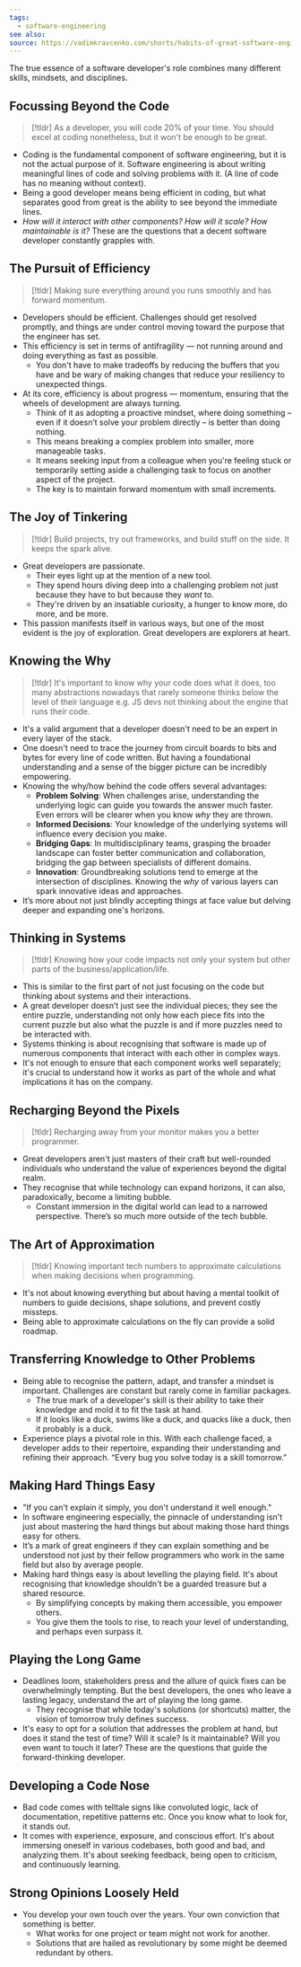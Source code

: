 ```yaml
---
tags:
  - software-engineering
see also: 
source: https://vadimkravcenko.com/shorts/habits-of-great-software-engineers/
---
```

The true essence of a software developer's role combines many different skills, mindsets, and disciplines.

## Focussing Beyond the Code
> [!tldr]
> As a developer, you will code 20% of your time. You should excel at coding nonetheless, but it won't be enough to be great.
- Coding is the fundamental component of software engineering, but it is not the actual purpose of it. Software engineering is about writing meaningful lines of code and solving problems with it. (A line of code has no meaning without context).
- Being a good developer means being efficient in coding, but what separates good from great is the ability to see beyond the immediate lines.
- _How will it interact with other components? How will it scale? How maintainable is it?_ These are the questions that a decent software developer constantly grapples with.

## The Pursuit of Efficiency
> [!tldr]
> Making sure everything around you runs smoothly and has forward momentum.
- Developers should be efficient. Challenges should get resolved promptly, and things are under control moving toward the purpose that the engineer has set.
- This efficiency is set in terms of antifragility — not running around and doing everything as fast as possible.
	- You don't have to make tradeoffs by reducing the buffers that you have and be wary of making changes that reduce your resiliency to unexpected things.
- At its core, efficiency is about progress — momentum, ensuring that the wheels of development are always turning.
	- Think of it as adopting a proactive mindset, where doing something – even if it doesn’t solve your problem directly – is better than doing nothing.
	- This means breaking a complex problem into smaller, more manageable tasks. 
	- It means seeking input from a colleague when you're feeling stuck or temporarily setting aside a challenging task to focus on another aspect of the project. 
	- The key is to maintain forward momentum with small increments.

## The Joy of Tinkering
> [!tldr]
> Build projects, try out frameworks, and build stuff on the side. It keeps the spark alive.
- Great developers are passionate. 
	- Their eyes light up at the mention of a new tool.
	- They spend hours diving deep into a challenging problem not just because they have to but because they _want_ to.
	- They're driven by an insatiable curiosity, a hunger to know more, do more, and be more.
- This passion manifests itself in various ways, but one of the most evident is the joy of exploration. Great developers are explorers at heart.

## Knowing the Why
> [!tldr]
> It's important to know why your code does what it does, too many abstractions nowadays that rarely someone thinks below the level of their language e.g. JS devs not thinking about the engine that runs their code.
- It's a valid argument that a developer doesn't need to be an expert in every layer of the stack.
- One doesn't need to trace the journey from circuit boards to bits and bytes for every line of code written. But having a foundational understanding and a sense of the bigger picture can be incredibly empowering.
- Knowing the why/how behind the code offers several advantages:
	- **Problem Solving**: When challenges arise, understanding the underlying logic can guide you towards the answer much faster. Even errors will be clearer when you know *why* they are thrown.
	- **Informed Decisions**: Your knowledge of the underlying systems will influence every decision you make.
	- **Bridging Gaps**: In multidisciplinary teams, grasping the broader landscape can foster better communication and collaboration, bridging the gap between specialists of different domains.
	- **Innovation**: Groundbreaking solutions tend to emerge at the intersection of disciplines. Knowing the *why* of various layers can spark innovative ideas and approaches.
- It’s more about not just blindly accepting things at face value but delving deeper and expanding one's horizons.
## Thinking in Systems
> [!tldr]
> Knowing how your code impacts not only your system but other parts of the business/application/life.
- This is similar to the first part of not just focusing on the code but thinking about systems and their interactions.
- A great developer doesn’t just see the individual pieces; they see the entire puzzle, understanding not only how each piece fits into the current puzzle but also what the puzzle is and if more puzzles need to be interacted with.
- Systems thinking is about recognising that software is made up of numerous components that interact with each other in complex ways.
- It's not enough to ensure that each component works well separately; it's crucial to understand how it works as part of the whole and what implications it has on the company.
## Recharging Beyond the Pixels
> [!tldr]
> Recharging away from your monitor makes you a better programmer.
- Great developers aren't just masters of their craft but well-rounded individuals who understand the value of experiences beyond the digital realm. 
- They recognise that while technology can expand horizons, it can also, paradoxically, become a limiting bubble.
	- Constant immersion in the digital world can lead to a narrowed perspective. There’s so much more outside of the tech bubble.
## The Art of Approximation
> [!tldr]
> Knowing important tech numbers to approximate calculations when making decisions when programming.
- It's not about knowing everything but about having a mental toolkit of numbers to guide decisions, shape solutions, and prevent costly missteps.
- Being able to approximate calculations on the fly can provide a solid roadmap.
## Transferring Knowledge to Other Problems
- Being able to recognise the pattern, adapt, and transfer a mindset is important. Challenges are constant but rarely come in familiar packages.
	- The true mark of a developer's skill is their ability to take their knowledge and mold it to fit the task at hand.
	- If it looks like a duck, swims like a duck, and quacks like a duck, then it probably is a duck.
- Experience plays a pivotal role in this. With each challenge faced, a developer adds to their repertoire, expanding their understanding and refining their approach. “Every bug you solve today is a skill tomorrow.”
## Making Hard Things Easy
- "If you can't explain it simply, you don't understand it well enough."
- In software engineering especially, the pinnacle of understanding isn't just about mastering the hard things but about making those hard things easy for others.
- It’s a mark of great engineers if they can explain something and be understood not just by their fellow programmers who work in the same field but also by average people.
- Making hard things easy is about levelling the playing field. It's about recognising that knowledge shouldn't be a guarded treasure but a shared resource. 
	- By simplifying concepts by making them accessible, you empower others. 
	- You give them the tools to rise, to reach your level of understanding, and perhaps even surpass it.
## Playing the Long Game
- Deadlines loom, stakeholders press and the allure of quick fixes can be overwhelmingly tempting. But the best developers, the ones who leave a lasting legacy, understand the art of playing the long game. 
	- They recognise that while today's solutions (or shortcuts) matter, the vision of tomorrow truly defines success.
- It's easy to opt for a solution that addresses the problem at hand, but does it stand the test of time? Will it scale? Is it maintainable? Will you even want to touch it later? These are the questions that guide the forward-thinking developer.

## Developing a Code Nose
- Bad code comes with telltale signs like convoluted logic, lack of documentation, repetitive patterns etc. Once you know what to look for, it stands out.
- It comes with experience, exposure, and conscious effort. It's about immersing oneself in various codebases, both good and bad, and analyzing them. It's about seeking feedback, being open to criticism, and continuously learning.

## Strong Opinions Loosely Held
- You develop your own touch over the years. Your own conviction that something is better. 
	- What works for one project or team might not work for another. 
	- Solutions that are hailed as revolutionary by some might be deemed redundant by others.